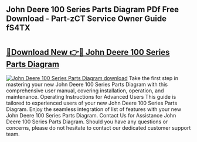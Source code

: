 ## John Deere 100 Series Parts Diagram PDf Free Download - Part-zCT Service Owner Guide fS4TX

# <h2><a href="http://dfit2r.blite.top/?on=John+Deere+100+Series+Parts+Diagram">🔗Download New 👉🔴 John Deere 100 Series Parts Diagram</a></h2>

[![John Deere 100 Series Parts Diagram download](https://i.imgur.com/lujVjoI.png)](http://dfit2r.blite.top/?on=John+Deere+100+Series+Parts+Diagram)
Take the first step in mastering your new John Deere 100 Series Parts Diagram with this comprehensive user manual, covering installation, operation, and maintenance. Operating Instructions for Advanced Users This guide is tailored to experienced users of your new John Deere 100 Series Parts Diagram. Enjoy the seamless integration of list of features with your new John Deere 100 Series Parts Diagram. Contact Us for Assistance John Deere 100 Series Parts Diagram. Should you have any questions or concerns, please do not hesitate to contact our dedicated customer support team.
